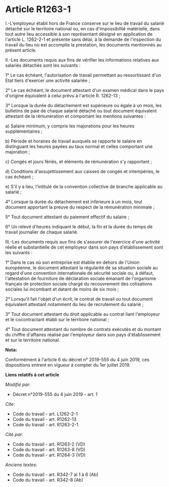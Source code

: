 # Article R1263-1

I.-L'employeur établi hors de France conserve sur le lieu de travail du salarié détaché sur le territoire national ou, en cas
d'impossibilité matérielle, dans tout autre lieu accessible à son représentant désigné en application de l'article L.
1262-2-1 et présente sans délai, à la demande de l'inspection du travail du lieu où est accomplie la prestation, les
documents mentionnés au présent article.

II.-Les documents requis aux fins de vérifier les informations relatives aux salariés détachés sont les suivants :

1° Le cas échéant, l'autorisation de travail permettant au ressortissant d'un Etat tiers d'exercer une activité salariée ;

2° Le cas échéant, le document attestant d'un examen médical dans le pays d'origine équivalent à celui prévu à l'article R.
1262-13 ;

3° Lorsque la durée du détachement est supérieure ou égale à un mois, les bulletins de paie de chaque salarié détaché ou tout
document équivalent attestant de la rémunération et comportant les mentions suivantes :

a) Salaire minimum, y compris les majorations pour les heures supplémentaires ;

b) Période et horaires de travail auxquels se rapporte le salaire en distinguant les heures payées au taux normal et celles
comportant une majoration ;

c) Congés et jours fériés, et éléments de rémunération s'y rapportant ;

d) Conditions d'assujettissement aux caisses de congés et intempéries, le cas échéant ;

e) S'il y a lieu, l'intitulé de la convention collective de branche applicable au salarié ;

4° Lorsque la durée du détachement est inférieure à un mois, tout document apportant la preuve du respect de la rémunération
minimale ;

5° Tout document attestant du paiement effectif du salaire ;

6° Un relevé d'heures indiquant le début, la fin et la durée du temps de travail journalier de chaque salarié.

III.-Les documents requis aux fins de s'assurer de l'exercice d'une activité réelle et substantielle de cet employeur dans
son pays d'établissement sont les suivants :

1° Dans le cas où son entreprise est établie en dehors de l'Union européenne, le document attestant la régularité de sa
situation sociale au regard d'une convention internationale de sécurité sociale ou, à défaut, l'attestation de fourniture de
déclaration sociale émanant de l'organisme français de protection sociale chargé du recouvrement des cotisations sociales lui
incombant et datant de moins de six mois ;

2° Lorsqu'il fait l'objet d'un écrit, le contrat de travail ou tout document équivalent attestant notamment du lieu de
recrutement du salarié ;

3° Tout document attestant du droit applicable au contrat liant l'employeur et le cocontractant établi sur le territoire
national ;

4° Tout document attestant du nombre de contrats exécutés et du montant du chiffre d'affaires réalisé par l'employeur dans
son pays d'établissement et sur le territoire national.

**Nota:**

Conformément à l'article 6 du décret n° 2019-555 du 4 juin 2019, ces dispositions entrent en vigueur à compter du 1er juillet
2019.

**Liens relatifs à cet article**

_Modifié par_:

  - Décret n°2019-555 du 4 juin 2019 - art. 1

_Cite_:

  - Code du travail - art. L1262-2-1
  - Code du travail - art. R1262-13
  - Code du travail - art. R1263-2-1

_Cité par_:

  - Code du travail - art. R1263-2 (VD)
  - Code du travail - art. R1263-8 (VD)
  - Code du travail - art. R1264-3 (VD)

_Anciens textes_:

  - Code du travail - art. R342-7 al 1 à 6 (Ab)
  - Code du travail - art. R342-8 (Ab)
